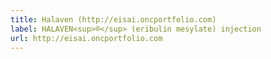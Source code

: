 ```yaml
---
title: Halaven (http://eisai.oncportfolio.com)
label: HALAVEN<sup>®</sup> (eribulin mesylate) injection
url: http://eisai.oncportfolio.com
---
```

